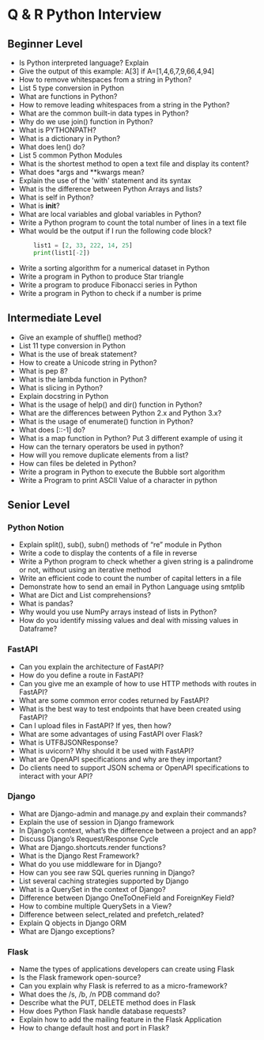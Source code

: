 # Q & R Python Interview

## Beginner Level

- Is Python interpreted language? Explain
- Give the output of this example: A[3] if A=[1,4,6,7,9,66,4,94]
- How to remove whitespaces from a string in Python?
- List 5 type conversion in Python
- What are functions in Python?
- How to remove leading whitespaces from a string in the Python?
- What are the common built-in data types in Python?
- Why do we use join() function in Python?
- What is PYTHONPATH?
- What is a dictionary in Python?
- What does len() do?
- List 5 common Python Modules
- What is the shortest method to open a text file and display its content?
- What does *args and **kwargs mean?
- Explain the use of the 'with' statement and its syntax
- What is the difference between Python Arrays and lists?
- What is self in Python?
- What is __init__?
- What are local variables and global variables in Python?
- Write a Python program to count the total number of lines in a text file
- What would be the output if I run the following code block?
    ```python
        list1 = [2, 33, 222, 14, 25]
        print(list1[-2])
    ```
- Write a sorting algorithm for a numerical dataset in Python
- Write a program in Python to produce Star triangle
- Write a program to produce Fibonacci series in Python
- Write a program in Python to check if a number is prime

## Intermediate Level

- Give an example of shuffle() method?
- List 11 type conversion in Python
- What is the use of break statement?
- How to create a Unicode string in Python?
- What is pep 8?
- What is the lambda function in Python?
- What is slicing in Python?
- Explain docstring in Python
- What is the usage of help() and dir() function in Python?
- What are the differences between Python 2.x and Python 3.x?
- What is the usage of enumerate() function in Python?
- What does [::-1] do?
- What is a map function in Python? Put 3 different example of using it
- How can the ternary operators be used in python?
- How will you remove duplicate elements from a list?
- How can files be deleted in Python?
- Write a program in Python to execute the Bubble sort algorithm
- Write a Program to print ASCII Value of a character in python

## Senior Level

### Python Notion

- Explain split(), sub(), subn() methods of “re” module in Python
- Write a code to display the contents of a file in reverse
- Write a Python program to check whether a given string is a palindrome or not, without using an iterative method
- Write an efficient code to count the number of capital letters in a file
- Demonstrate how to send an email in Python Language using smtplib
- What are Dict and List comprehensions?
- What is pandas?
- Why would you use NumPy arrays instead of lists in Python?
- How do you identify missing values and deal with missing values in Dataframe?

### FastAPI

- Can you explain the architecture of FastAPI?
- How do you define a route in FastAPI?
- Can you give me an example of how to use HTTP methods with routes in FastAPI?
- What are some common error codes returned by FastAPI?
- What is the best way to test endpoints that have been created using FastAPI?
- Can I upload files in FastAPI? If yes, then how?
- What are some advantages of using FastAPI over Flask?
- What is UTF8JSONResponse?
- What is uvicorn? Why should it be used with FastAPI?
- What are OpenAPI specifications and why are they important?
- Do clients need to support JSON schema or OpenAPI specifications to interact with your API?

### Django

- What are Django-admin and manage.py and explain their commands?
- Explain the use of session in Django framework
- In Django’s context, what’s the difference between a project and an app?
- Discuss Django’s Request/Response Cycle
- What are Django.shortcuts.render functions?
- What is the Django Rest Framework?
- What do you use middleware for in Django?
- How can you see raw SQL queries running in Django?
- List several caching strategies supported by Django
- What is a QuerySet in the context of Django?
- Difference between Django OneToOneField and ForeignKey Field?
- How to combine multiple QuerySets in a View?
- Difference between select_related and prefetch_related?
- Explain Q objects in Django ORM
- What are Django exceptions?

### Flask

- Name the types of applications developers can create using Flask
- Is the Flask framework open-source?
- Can you explain why Flask is referred to as a micro-framework?
- What does the /s, /b, /n  PDB command do?
- Describe what the PUT, DELETE method does in Flask
- How does Python Flask handle database requests?
- Explain how to add the mailing feature in the Flask Application
- How to change default host and port in Flask?